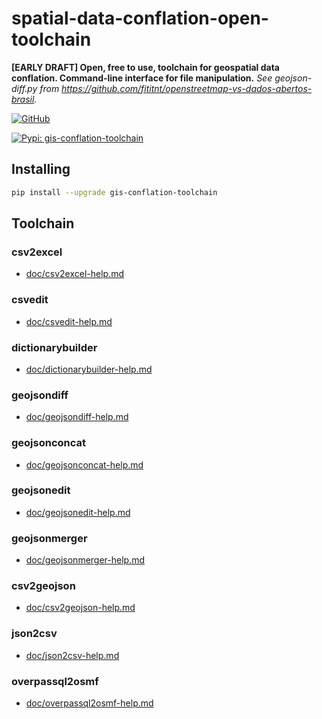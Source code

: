 # spatial-data-conflation-open-toolchain
**[EARLY DRAFT] Open, free to use, toolchain for geospatial data conflation. Command-line interface for file manipulation.** _See geojson-diff.py from <https://github.com/fititnt/openstreetmap-vs-dados-abertos-brasil>._

[![GitHub](https://img.shields.io/badge/GitHub-fititnt%20spatial--data--conflation--open--toolchain-lightgrey?logo=github&style=social[fititnt/geojson-diff] "GitHub")](https://github.com/fititnt/spatial-data-conflation-open-toolchain)

[![Pypi: gis-conflation-toolchain](https://img.shields.io/badge/python%20pypi-gis--conflation--toolchain-brightgreen[Python] 
 "Pypi: gis-conflation-toolchain")](https://pypi.org/project/gis-conflation-toolchain)


## Installing

```bash
pip install --upgrade gis-conflation-toolchain
```

<!--
-  Saalfield, Alan. Conflation: Automated Map Compilation. BUREAU OF THE CENSUS STATISTICAL RESEARCH DIVISION REPORT SERIES, SRD Research Report Number: Census/SRD/RR-87124
  - https://www.census.gov/content/dam/Census/library/working-papers/1987/adrm/rr87-24.pdf
- Lynch, M. and A. Saalfeld, 1985, "Conflation: Automated Map Compilation, a Video Game Approach", Proceedings, Auto-Carto VII
  - https://cartogis.org/docs/proceedings/archive/auto-carto-7/pdf/conflation-automated-map-compilation-a-video-game-approach.pdf
-->

## Toolchain

<!--
Rebuld documentation with
    ./generate-help-markdown.sh
-->

### csv2excel
- [doc/csv2excel-help.md](doc/csv2excel-help.md)

### csvedit
- [doc/csvedit-help.md](doc/csvedit-help.md)

### dictionarybuilder
- [doc/dictionarybuilder-help.md](doc/dictionarybuilder-help.md)

### geojsondiff
- [doc/geojsondiff-help.md](doc/geojsondiff-help.md)

### geojsonconcat
- [doc/geojsonconcat-help.md](doc/geojsonconcat-help.md)

### geojsonedit
- [doc/geojsonedit-help.md](doc/geojsonedit-help.md)

### geojsonmerger
- [doc/geojsonmerger-help.md](doc/geojsonmerger-help.md)

### csv2geojson
- [doc/csv2geojson-help.md](doc/csv2geojson-help.md)

### json2csv
- [doc/json2csv-help.md](doc/json2csv-help.md)

### overpassql2osmf
- [doc/overpassql2osmf-help.md](doc/overpassql2osmf-help.md)

<!--

osmf2geojson
osmf2geojson tests/data/test2.osm

# https://docs.osmcode.org/osmium/latest/osmium-sort.html
osmium sort -o tests/data/test2-v2.osm tests/data/test2.osm
osmium sort -o tests/data/test1-v2.osm tests/data/test1.osm
osmf2geojson tests/data/test2-v2.osm > tests/temp/test2-v2.geojson
osmf2geojson tests/data/test1-v2.osm > tests/temp/test1-v2.geojson
-->
